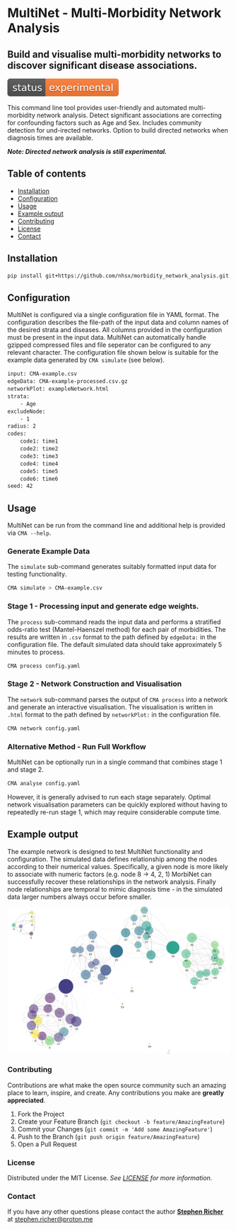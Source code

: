 # MultiNet - Multi-Morbidity Network Analysis

## Build and visualise multi-morbidity networks to discover significant disease associations.

[![status: experimental](https://github.com/GIScience/badges/raw/master/status/experimental.svg)](https://github.com/GIScience/badges#experimental)

This command line tool provides user-friendly and automated multi-morbidity network analysis.
Detect significant associations are correcting for confounding factors such as Age and Sex.
Includes community detection for und-irected networks.
Option to build directed networks when diagnosis times are available.

***Note: Directed network analysis is still experimental.***

## Table of contents

  * [Installation](#installation)
  * [Configuration](#configuration)
  * [Usage](#usage)
  * [Example output](#example-output)
  * [Contributing](#contributing)
  * [License](#license)
  * [Contact](#contact)

## Installation

```bash
pip install git+https://github.com/nhsx/morbidity_network_analysis.git
```

## Configuration
MultiNet is configured via a single configuration file in YAML format.
The configuration describes the file-path of the input data and column names of the desired strata and diseases.
All columns provided in the configuration must be present in the input data.
MultiNet can automatically handle gzipped compressed files and file seperator can be configured to any relevant character.
The configuration file shown below is suitable for the example data generated by ```CMA simulate``` (see below).

```bash
input: CMA-example.csv
edgeData: CMA-example-processed.csv.gz
networkPlot: exampleNetwork.html
strata:
    - Age
excludeNode:
    - 1
radius: 2
codes:
    code1: time1
    code2: time2
    code3: time3
    code4: time4
    code5: time5
    code6: time6
seed: 42
```


## Usage
MultiNet can be run from the command line and additional help is provided via ```CMA --help```.

### Generate Example Data
The ```simulate``` sub-command generates suitably formatted input data for testing functionality.

```bash
CMA simulate > CMA-example.csv
```

### Stage 1 - Processing input and generate edge weights.
The ```process``` sub-command reads the input data and performs a stratified odds-ratio test (Mantel-Haenszel method) for each pair of morbidities.
The results are written in `.csv` format to the path defined by `edgeData:` in the configuration file.
The default simulated data should take approximately 5 minutes to process.

```bash
CMA process config.yaml
```

### Stage 2 - Network Construction and Visualisation
The ```network``` sub-command parses the output of ```CMA process``` into a network and generate an interactive visualisation.
The visualisation is written in `.html` format to the path defined by `networkPlot:` in the configuration file.

```bash
CMA network config.yaml
```

### Alternative Method - Run Full Workflow
MultiNet can be optionally run in a single command that combines stage 1 and stage 2.

```bash
CMA analyse config.yaml
```

However, it is generally advised to run each stage separately.
Optimal network visualisation parameters can be quickly explored without having to repeatedly re-run stage 1, which may require considerable compute time.


## Example output
The example network is designed to test MultiNet functionality and configuration.
The simulated data defines relationship among the nodes according to their numerical values.
Specifically, a given node is more likely to associate with numeric factors (e.g. node 8 -> 4, 2, 1)
MorbiNet can successfully recover these relationships in the network analysis.
Finally node relationships are temporal to mimic diagnosis time - in the simulated data larger numbers always occur before smaller.

![Example Network Output](./README_files/exampleNet.png)

### Contributing

Contributions are what make the open source community such an amazing place to learn, inspire, and create. Any contributions you make are **greatly appreciated**.

1. Fork the Project
2. Create your Feature Branch (`git checkout -b feature/AmazingFeature`)
3. Commit your Changes (`git commit -m 'Add some AmazingFeature'`)
4. Push to the Branch (`git push origin feature/AmazingFeature`)
5. Open a Pull Request

### License

Distributed under the MIT License. _See [LICENSE](./LICENSE) for more information._

### Contact

If you have any other questions please contact the author **[Stephen Richer](https://www.linkedin.com/in/stephenricher/)**
at stephen.richer@proton.me
